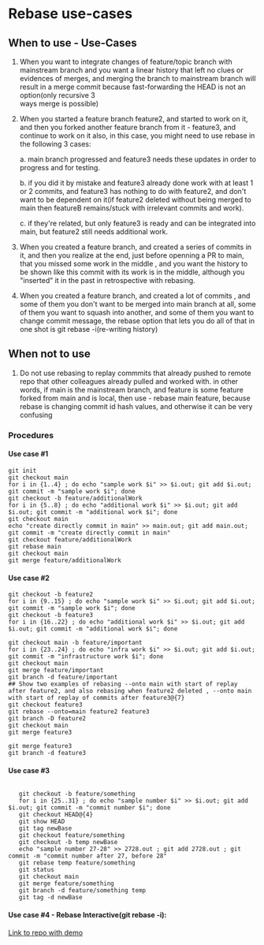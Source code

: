 # Rebase use-cases 

## When to use - Use-Cases
1. When you want to integrate changes of feature/topic branch with mainstream branch and you want a linear history that left no clues or evidences of 
   merges, and merging the branch to mainstream branch will result in a merge commit because fast-forwarding the HEAD is not an option(only recursive 3  
   ways merge is possible)
   
2. When you started a feature branch feature2, and started to work on it, and then you forked another feature branch from it - feature3, and continue to work on it also, in this case, you might need to use rebase in the following 3 cases:

      a. main branch progressed and feature3 needs these updates in order to progress and for testing.   
     
      b. if you did it by mistake and feature3 already done work with at least 1 or 2 commits, and feature3 has nothing to do with feature2, and 
         don't want to be dependent on it(if feature2 deleted without being merged to main then featureB remains/stuck with irrelevant commits and work).
         
      c. if they're related, but only feature3 is ready and can be integrated into main, but feature2 still needs additional work.
   
      
3. When you created a feature branch, and created a series of commits in it, and then you realize at the end, just before openning a PR to main, that you missed some work in the middle , and you want the history to be shown like this commit with its work is in the middle, although you "inserted" it in the past in retrospective with rebasing.

4. When you created a feature branch, and created a lot of commits , and some of them you don't want to be merged into main branch at all, some of them you want to squash into another, and some of them you want to change commit message, the rebase option that lets you do all of that in one shot is git rebase -i(re-writing history)

## When not to use

 1. Do not use rebasing to replay commmits that already pushed to remote repo that other colleagues already pulled and worked with.
    in other words, if main is the mainstream branch, and feature is some feature forked from main and is local, then use - rebase main feature, because rebase is changing commit id hash values, and otherwise it can be very confusing


### Procedures
#### Use case #1
```shell
git init 
git checkout main
for i in {1..4} ; do echo "sample work $i" >> $i.out; git add $i.out; git commit -m "sample work $i"; done
git checkout -b feature/additionalWork
for i in {5..8} ; do echo "additional work $i" >> $i.out; git add $i.out; git commit -m "additional work $i"; done
git checkout main
echo "create directly commit in main" >> main.out; git add main.out; git commit -m "create directly commit in main"
git checkout feature/additionalWork 
git rebase main
git checkout main
git merge feature/additionalWork
```

#### Use case #2
```shell
git checkout -b feature2
for i in {9..15} ; do echo "sample work $i" >> $i.out; git add $i.out; git commit -m "sample work $i"; done
git checkout -b feature3
for i in {16..22} ; do echo "additional work $i" >> $i.out; git add $i.out; git commit -m "additional work $i"; done

git checkout main -b feature/important
for i in {23..24} ; do echo "infra work $i" >> $i.out; git add $i.out; git commit -m "infrastructure work $i"; done
git checkout main
git merge feature/important
git branch -d feature/important
## Show two examples of rebasing --onto main with start of replay after feature2, and also rebasing when feature2 deleted , --onto main with start of replay of commits after feature3@{7}
git checkout feature3
git rebase --onto=main feature2 feature3
git branch -D feature2
git checkout main
git merge feature3

git merge feature3
git branch -d feature3
```

#### Use case #3
```shell
   
   git checkout -b feature/something
   for i in {25..31} ; do echo "sample number $i" >> $i.out; git add $i.out; git commit -m "commit number $i"; done
   git checkout HEAD@{4}
   git show HEAD
   git tag newBase
   git checkout feature/something
   git checkout -b temp newBase
   echo "sample number 27-28" >> 2728.out ; git add 2728.out ; git commit -m "commit number after 27, before 28"
   git rebase temp feature/something
   git status
   git checkout main
   git merge feature/something
   git branch -d feature/something temp
   git tag -d newBase

```

#### Use case #4 - Rebase Interactive(git rebase -i):
[Link to repo with demo](https://github.com/zvigrinberg/git-interactive-rebase-demo/)





